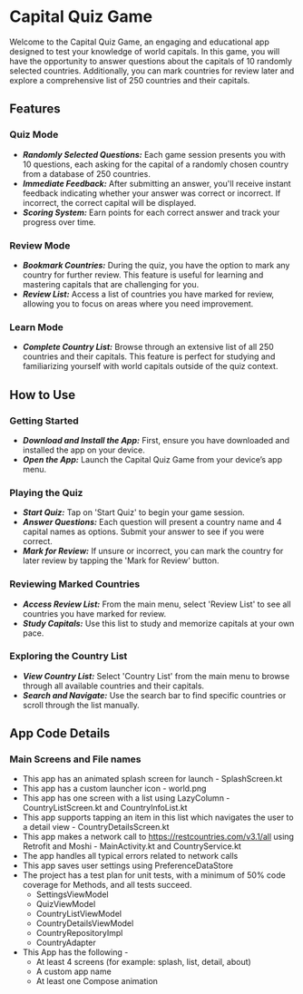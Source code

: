 # Capital Quiz Game
Welcome to the Capital Quiz Game, an engaging and educational app designed to test your knowledge of world capitals. In this game, you will have the opportunity to answer questions about the capitals of 10 randomly selected countries. Additionally, you can mark countries for review later and explore a comprehensive list of 250 countries and their capitals.

## Features

### Quiz Mode
+ _**Randomly Selected Questions:**_ Each game session presents you with 10 questions, each asking for the capital of a randomly chosen country from a database of 250 countries.
+ _**Immediate Feedback:**_ After submitting an answer, you'll receive instant feedback indicating whether your answer was correct or incorrect. If incorrect, the correct capital will be displayed.
+ _**Scoring System:**_ Earn points for each correct answer and track your progress over time.

### Review Mode
+ _**Bookmark Countries:**_ During the quiz, you have the option to mark any country for further review. This feature is useful for learning and mastering capitals that are challenging for you.
+ _**Review List:**_ Access a list of countries you have marked for review, allowing you to focus on areas where you need improvement.

### Learn Mode
+ _**Complete Country List:**_ Browse through an extensive list of all 250 countries and their capitals. This feature is perfect for studying and familiarizing yourself with world capitals outside of the quiz context.

## How to Use

### Getting Started
+ _**Download and Install the App:**_ First, ensure you have downloaded and installed the app on your device.
+ _**Open the App:**_ Launch the Capital Quiz Game from your device’s app menu.

### Playing the Quiz
+ _**Start Quiz:**_ Tap on 'Start Quiz' to begin your game session.
+ _**Answer Questions:**_ Each question will present a country name and 4 capital names as options. Submit your answer to see if you were correct.
+ _**Mark for Review:**_ If unsure or incorrect, you can mark the country for later review by tapping the 'Mark for Review' button.

### Reviewing Marked Countries
+ _**Access Review List:**_ From the main menu, select 'Review List' to see all countries you have marked for review.
+ _**Study Capitals:**_ Use this list to study and memorize capitals at your own pace.

### Exploring the Country List
+ _**View Country List:**_ Select 'Country List' from the main menu to browse through all available countries and their capitals.
+ _**Search and Navigate:**_ Use the search bar to find specific countries or scroll through the list manually.

## App Code Details

### Main Screens and File names

* This app has an animated splash screen for launch - SplashScreen.kt
* This app has a custom launcher icon - world.png
* This app has one screen with a list using LazyColumn - CountryListScreen.kt and CountryInfoList.kt
* This app supports tapping an item in this list which navigates the user to a detail view - CountryDetailsScreen.kt
* This app makes a network call to https://restcountries.com/v3.1/all using Retrofit and Moshi - MainActivity.kt and CountryService.kt
* The app handles all typical errors related to network calls
* This app saves user settings using PreferenceDataStore
* The project has a test plan for unit tests, with a minimum of 50% code coverage for Methods, and all tests succeed.
  - SettingsViewModel
  - QuizViewModel
  - CountryListViewModel
  - CountryDetailsViewModel
  - CountryRepositoryImpl
  - CountryAdapter
* This App has the following -
  - At least 4 screens (for example: splash, list, detail, about)
  - A custom app name
  - At least one Compose animation





